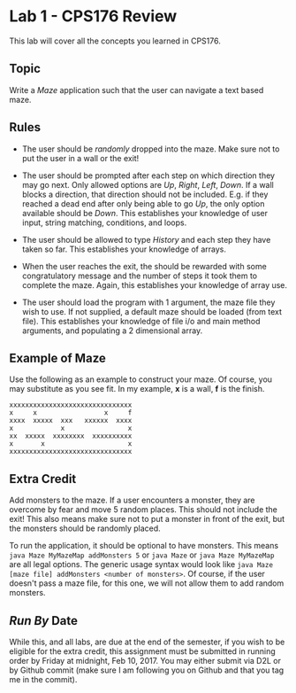 # Lab 1 - CPS176 Review

This lab will cover all the concepts you learned in CPS176. 

## Topic
Write a *Maze* application such that the user can navigate a text based maze.
 
## Rules
* The user should be *randomly* dropped into the maze. Make sure not to put the user in a wall or the exit!
* The user should be prompted after each step on which direction they may go next. Only allowed options are *Up*, 
*Right*, *Left*, *Down*. If a wall blocks a direction, that direction should not be included. E.g. if they reached a 
dead end after only being able to go *Up*, the only option available should be *Down*. This establishes your knowledge of user input,
 string matching, conditions, and loops.

* The user should be allowed to type *History* and each step they have taken so far. This establishes your knowledge 
of arrays.

* When the user reaches the exit, the should be rewarded with some congratulatory message and the number of steps it 
took them to complete the maze. Again, this establishes your knowledge of array use.

* The user should load the program with 1 argument, the maze file they wish to use. If not supplied, a default maze 
should be loaded (from text file). This establishes your knowledge of file i/o and main method arguments, and 
populating a 2 dimensional array.

## Example of Maze
Use the following as an example to construct your maze. Of course, you may substitute as you see fit. In my example, **x** is a wall, **f** is the finish.

	xxxxxxxxxxxxxxxxxxxxxxxxxxxxxxx
	x     x                 x     f
	xxxx  xxxxx  xxx   xxxxxx  xxxx
	x            x                x
	xx  xxxxx  xxxxxxxx  xxxxxxxxxx
	x       x                     x
	xxxxxxxxxxxxxxxxxxxxxxxxxxxxxxx
	
	
## Extra Credit
Add monsters to the maze. If a user encounters a monster, they are overcome by fear and move 5 random places. This should not include the exit! This also means make sure not to put a monster in front of the exit, but the monsters should be randomly placed. 

To run the application, it should be optional to have monsters. This means `java Maze MyMazeMap addMonsters 5` or `java Maze` or `java Maze MyMazeMap` are all legal options. The generic usage syntax would look like `java Maze [maze file] addMonsters <number of monsters>`. Of course, if the user doesn't pass a maze file, for this one, we will not allow them to add random monsters.

## *Run By* Date
While this, and all labs, are due at the end of the semester, if you wish to be eligible for the extra credit, this assignment must be submitted in running order by Friday at midnight, Feb 10, 2017. You may either submit via D2L or by Github commit (make sure I am following you on Github and that you tag me in the commit). 
